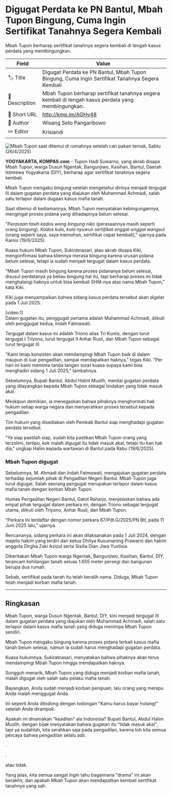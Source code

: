 # Digugat Perdata ke PN Bantul, Mbah Tupon Bingung, Cuma Ingin Sertifikat Tanahnya Segera Kembali

Mbah Tupon berharap sertifikat tanahnya segera kembali di tengah kasus perdata yang membingungkan.

| Field         | Value                                                       |
|---------------|-------------------------------------------------------------|
| 🏷️ Title       | Digugat Perdata ke PN Bantul, Mbah Tupon Bingung, Cuma Ingin Sertifikat Tanahnya Segera Kembali |
| 📝 Description | Mbah Tupon berharap sertifikat tanahnya segera kembali di tengah kasus perdata yang membingungkan. |
| 🔗 Short URL   | http://kmp.im/AGHv48 |
| 👤 Author      | Wisang Seto Pangaribowo |
| ✏️ Editor      | Krisiandi |

![Mbah Tupon saat ditemui di rumahnya setelah cari pakan ternak, Sabtu (26/4/2025)](https://asset.kompas.com/crops/DFgnK4oT0kAVA2CC8nq-SSOv1UU=/0x0:0x0/750x500/data/photo/2025/04/26/680cc6466d343.jpg)

**YOGYAKARTA, KOMPAS.com** - Tupon Hadi Suwarno, yang akrab disapa Mbah Tupon, warga Dusun Ngentak, Bangunjiwo, Kasihan, Bantul, Daerah Istimewa Yogyakarta (DIY), berharap agar sertifikat tanahnya segera kembali.

Mbah Tupon mengaku bingung setelah mengetahui dirinya menjadi tergugat III dalam gugatan perdata yang diajukan oleh Muhammad Achmadi, salah satu terlapor dalam dugaan kasus mafia tanah.

Saat ditemui di kediamannya, Mbah Tupon menyatakan kebingungannya, mengingat proses pidana yang dihadapinya belum selesai.

\"*Perasaan tasih kados wong bingung niko* (perasaannya masih seperti orang bingung). *Kados kulo, kula nyuwun sertifikat enggal-enggal wangsul* (orang seperti saya, saya memohon, sertifikat cepat kembali),\" ujarnya pada Kamis (19/6/2025).

Kuasa hukum Mbah Tupon, Sukiratnasari, atau akrab disapa Kiki, mengonfirmasi bahwa kliennya merasa bingung karena urusan pidana belum selesai, tetapi ia sudah menjadi tergugat dalam kasus perdata.

\"Mbah Tupon masih bingung karena proses pidananya belum selesai, disusul perdatanya ya beliau bingung hal itu, tapi berharap proses ini tidak menghalangi haknya untuk bisa kembali SHM-nya atas nama Mbah Tupon,\" kata Kiki.

Kiki juga menyampaikan bahwa sidang kasus perdata tersebut akan digelar pada 1 Juli 2025.

\[video.1\]\
Dalam gugatan itu, penggugat pertama adalah Muhammad Achmadi, diikuti oleh penggugat kedua, Indah Fatmawati.

Tergugat dalam kasus ini adalah Triono alias Tri Kumis, dengan turut tergugat I Triyono, turut tergugat II Anhar Rusli, dan Mbah Tupon sebagai turut tergugat III.

\"Kami tetap konsisten akan mendampingi Mbah Tupon baik di dalam maupun di luar pengadilan, sampai mendapatkan haknya,\" tegas Kiki. \"Per hari ini kami meminta tanda tangan surat kuasa supaya kami bisa menghadiri sidang 1 Juli 2025,\" tambahnya.

Sebelumnya, Bupati Bantul, Abdul Halim Muslih, menilai gugatan perdata yang dilayangkan kepada Mbah Tupon sebagai tindakan yang tidak masuk akal.

Meskipun demikian, ia menegaskan bahwa pihaknya menghormati hak hukum setiap warga negara dan menyerahkan proses tersebut kepada pengadilan.

Tim hukum yang disediakan oleh Pemkab Bantul siap menghadapi gugatan perdata tersebut.

\"Ya siap pastilah siap, sudah kita pastikan Mbah Tupon orang yang terzolimi, tertipu, kok malah digugat itu tidak masuk akal, tetapi itu kan hak dia,\" ungkap Halim kepada wartawan di Bantul pada Rabu (19/6/2025).

### Mbah Tupon digugat

Sebelumnya, M. Ahmadi dan Indah Fatmawati, mengajukan gugatan perdata terhadap sejumlah pihak di Pengadilan Negeri Bantul. Mbah Tupon juga turut digugat. Salah seorang pengugat merupakan terlapor dalam kasus mafia tanah dengan korban Mbah Tupon.

Humas Pengadilan Negeri Bantul, Gatot Raharjo, menjelaskan bahwa ada empat pihak tergugat dalam perkara ini, dengan Triono sebagai tergugat utama, diikuti oleh Triyono, Anhar Rusli, dan Mbah Tupon.

\"Perkara ini terdaftar dengan nomor perkara 67/Pdt.G/2025/PN Btl, pada 11 Juni 2025 lalu,\" ujarnya.

Rencananya, sidang perkara ini akan dilaksanakan pada 1 Juli 2024, dengan majelis hakim yang terdiri dari ketua Dhitya Kusumaning Prawarni dan hakim anggota Dirgha Zaki Azizul serta Sisilia Dian Jiwa Yustisia.

Diberitakan Mbah Tupon warga Ngentak, Bangunjiwo, Kasihan, Bantul, DIY, terancam kehilangan tanah seluas 1.655 meter persegi dan bangunan berupa dua rumah.

Sebab, sertifikat pada tanah itu telah beralih nama. Diduga, Mbah Tupon telah menjadi korban mafia tanah.

---
## Ringkasan

Mbah Tupon, warga Dusun Ngentak, Bantul, DIY, kini menjadi tergugat III dalam gugatan perdata yang diajukan oleh Muhammad Achmadi, salah satu terlapor dalam kasus mafia tanah yang diduga menimpa Mbah Tupon sendiri.

 Mbah Tupon mengaku bingung karena proses pidana terkait kasus mafia tanah belum selesai, namun ia sudah harus menghadapi gugatan perdata.

 Kuasa hukumnya, Sukiratnasari, menyatakan bahwa pihaknya akan terus mendampingi Mbah Tupon hingga mendapatkan haknya.



Sungguh menarik, Mbah Tupon yang diduga menjadi korban mafia tanah, malah digugat oleh salah satu pelaku mafia tanah.

 Bayangkan, Anda sudah menjadi korban penipuan, lalu orang yang menipu Anda malah menggugat Anda.

 Ini seperti Anda ditodong dengan todongan "Kamu harus bayar hutang!" setelah Anda dirampok.

 Apakah ini dinamakan "keadilan" ala Indonesia? Bupati Bantul, Abdul Halim Muslih, dengan bijak menyatakan bahwa gugatan itu "tidak masuk akal", tapi ya sudahlah, kita serahkan saja pada pengadilan, karena toh kita semua percaya bahwa pengadilan selalu adil.

.

.

 atau tidak.

 Yang jelas, kita semua sangat ingin tahu bagaimana "drama" ini akan berakhir, dan apakah Mbah Tupon akan mendapatkan kembali sertifikat tanahnya yang sah.
